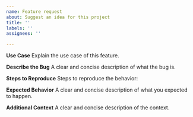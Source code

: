 ```yaml
---
name: Feature request
about: Suggest an idea for this project
title: ''
labels: ''
assignees: ''

---
```


**Use Case**
Explain the use case of this feature.

**Describe the Bug**
A clear and concise description of what the bug is.

**Steps to Reproduce**
Steps to reproduce the behavior:

**Expected Behavior**
A clear and concise description of what you expected to happen.

**Additional Context**
A clear and concise description of the context.
